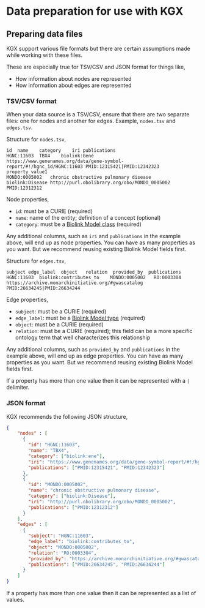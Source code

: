 # Data preparation for use with KGX

## Preparing data files

KGX support various file formats but there are certain assumptions made while 
working with these files. 

These are especially true for TSV/CSV and JSON format for things like, 
- How information about nodes are represented
- How information about edges are represented


### TSV/CSV format

When your data source is a TSV/CSV, ensure that there are two separate files: one for 
nodes and another for edges. Example, `nodes.tsv` and `edges.tsv`.

Structure for `nodes.tsv`,
```
id  name    category    iri publications
HGNC:11603  TBX4    biolink:Gene    https://www.genenames.org/data/gene-symbol-report/#!/hgnc_id/HGNC:11603 PMID:12315421|PMID:12342323 property_value1
MONDO:0005002   chronic obstructive pulmonary disease   biolink:Disease http://purl.obolibrary.org/obo/MONDO_0005002    PMID:12312312
```

Node properties,

- `id`: must be a CURIE (required)
- `name`: name of the entity; definition of a concept (optional)
- `category`: must be a [Biolink Model class](https://biolink.github.io/biolink-model/docs/Classes.html) (required)

Any additional columns, such as `iri` and `publications` in the example above, will end up as node properties. You can have as many properties as you want. But we recommend reusing existing Biolink Model fields first.

Structure for `edges.tsv`,
```
subject edge_label  object   relation  provided_by  publications
HGNC:11603  biolink:contributes_to    MONDO:0005002   RO:0003304  https://archive.monarchinitiative.org/#gwascatalog  PMID:26634245|PMID:26634244
```

Edge properties,

- `subject`: must be a CURIE (required)
- `edge_label`: must be a [Biolink Model type](https://biolink.github.io/bio-model/docs/related_to) (required)
- `object`: must be a CURIE (required)
- `relation`: must be a CURIE (required); this field can be a more specific ontology term that well characterizes this relationship

Any additional columns, such as `provided_by` and `publications` in the example above, will end up as edge properties. You can have as many properties as you want. But we recommend reusing existing Biolink Model fields first.

If a property has more than one value then it can be represented with a `|` delimiter.



### JSON format

KGX recommends the following JSON structure,
```json
{
    "nodes" : [
      {
        "id": "HGNC:11603",
        "name": "TBX4",
        "category": ["biolink:ene"],
        "iri": "https://www.genenames.org/data/gene-symbol-report/#!/hgnc_id/HGNC:1160",
        "publications": ["PMID:12315421", "PMID:12342323"]
      },
      {
        "id": "MONDO:0005002",
        "name": "chronic obstructive pulmonary disease",
        "category": ["biolink:Disease"],
        "iri": "http://purl.obolibrary.org/obo/MONDO_0005002",
        "publications": ["PMID:12312312"]
      }
    ],
    "edges" : [
      {
        "subject": "HGNC:11603",
        "edge_label": "biolink:contributes_to",
        "object": "MONDO:0005002",
        "relation": "RO:0003304",
        "provided_by": "https://archive.monarchinitiative.org/#gwascatalog",
        "publications": ["PMID:26634245", "PMID:26634244"]
      }
    ]
}
```

If a property has more than one value then it can be represented as a list of values.
